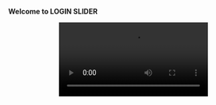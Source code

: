 **Welcome to LOGIN SLIDER** 

<p align="center">
<video src="https://github.com/user-attachments/assets/b9de3e78-4758-42e9-a76e-a7e9619c6f8f"></video>
</p>




